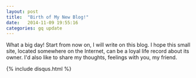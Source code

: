 ```yaml
---
layout: post
title:  "Birth of My New Blog!"
date:   2014-11-09 19:55:16
categories: gq update
---
```


What a big day! Start from now on, I will write on this blog. I hope this small site, located somewhere on the Internet, can be a loyal life record about its owner. I'd also like to share my thoughts, feelings with you, my friend.

{% include disqus.html %}